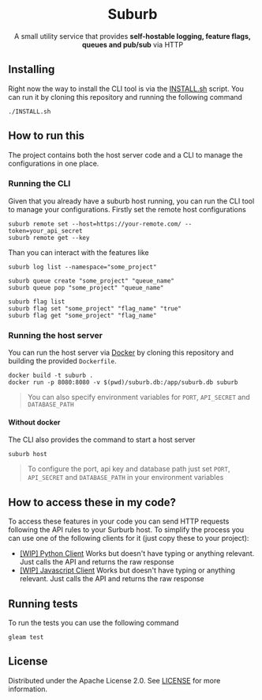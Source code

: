 <br/>
<p align="center">
  <h1 align="center">Suburb</h1>

  <p align="center">
    A small utility service that provides <strong>self-hostable logging, feature flags, queues and pub/sub</strong> via HTTP
  </p>
</p>

## Installing

Right now the way to install the CLI tool is via the [INSTALL.sh](https://github.com/lucaspellegrinelli/suburb/blob/main/INSTALL.sh) script. You can run it by cloning this repository and running the following command

```
./INSTALL.sh
```

## How to run this

The project contains both the host server code and a CLI to manage the configurations in one place.

### Running the CLI

Given that you already have a suburb host running, you can run the CLI tool to manage your configurations. Firstly set the remote host configurations

```
suburb remote set --host=https://your-remote.com/ --token=your_api_secret
suburb remote get --key
```

Than you can interact with the features like

```
suburb log list --namespace="some_project"

suburb queue create "some_project" "queue_name"
suburb queue pop "some_project" "queue_name"

suburb flag list
suburb flag set "some_project" "flag_name" "true"
suburb flag get "some_project" "flag_name"
```

### Running the host server

You can run the host server via [Docker](https://www.docker.com/) by cloning this repository and building the provided `Dockerfile`.

```
docker build -t suburb .
docker run -p 8080:8080 -v $(pwd)/suburb.db:/app/suburb.db suburb
```

> You can also specify environment variables for `PORT`, `API_SECRET` and `DATABASE_PATH`

#### Without docker

The CLI also provides the command to start a host server

```
suburb host
```

> To configure the port, api key and database path just set `PORT`, `API_SECRET` and `DATABASE_PATH` in your environment variables

## How to access these in my code?

To access these features in your code you can send HTTP requests following the API rules to your Surburb host. To simplify the process you can use one of the following clients for it (just copy these to your project):

 - [[WIP] Python Client](https://github.com/lucaspellegrinelli/suburb/blob/main/clients/suburb.py) Works but doesn't have typing or anything relevant. Just calls the API and returns the raw response
 - [[WIP] Javascript Client](https://github.com/lucaspellegrinelli/suburb/blob/main/clients/suburb.js) Works but doesn't have typing or anything relevant. Just calls the API and returns the raw response

## Running tests

To run the tests you can use the following command

```
gleam test
```

## License

Distributed under the Apache License 2.0. See [LICENSE](https://github.com/lucaspellegrinelli/suburb/blob/main/LICENSE) for more information.
